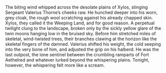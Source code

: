 The biting wind whipped across the desolate plains of Xylos, stinging Sergeant Valerius Thorne’s cheeks raw.  He hunched deeper into his worn, grey cloak, the rough wool scratching against his already chapped skin.  Xylos, they called it the Weeping Land, and for good reason.  A perpetual twilight clung to the landscape, broken only by the sickly yellow glare of the twin moons hanging low in the bruised sky.  Before him stretched miles of skeletal, wind-twisted trees, their branches clawing at the horizon like the skeletal fingers of the damned.  Valerius shifted his weight, the cold seeping into the very bone of him, and adjusted the grip on his halberd.  He was the last outpost, the lone sentinel between the crumbling ramparts of Fort Aethelred and whatever lurked beyond the whispering plains.  Tonight, however, the whispering felt more like a scream.
